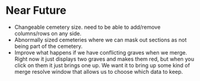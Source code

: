 # Near Future

- Changeable cemetery size. need to be able to add/remove columns/rows on any side.
- Abnormally sized cemeteries where we can mask out sections as not being part of the cemetery.
- Improve what happens if we have conflicting graves when we merge. Right now it just displays two graves and makes them red, but when you click on them it just brings one up. We want it to bring up some kind of merge resolve window that allows us to choose which data to keep.
